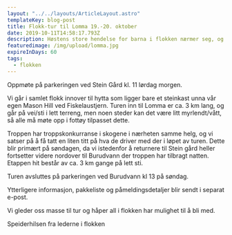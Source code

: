 ```yaml
---
layout: "../../layouts/ArticleLayout.astro"
templateKey: blog-post
title: Flokk-tur til Lomma 19.-20. oktober
date: 2019-10-11T14:58:17.793Z
description: Høstens store hendelse for barna i flokken nærmer seg, og turen går til 1. Eiksmarka's hytte "Lomma" i Bærumsmarka.
featuredimage: /img/upload/lomma.jpg
expireInDays: 60
tags:
  - flokken
---
```


Oppmøte på parkeringen ved Stein Gård kl. 11 lørdag morgen.

Vi går i samlet flokk innover til hytta som ligger bare et steinkast unna vår egen Mason Hill ved Fiskelaustjern. Turen inn til Lomma er ca. 3 km lang, og går på vei/sti i lett terreng, men noen steder kan det være litt myrlendt/vått, så alle må møte opp i fottøy tilpasset dette.

Troppen har troppskonkurranse i skogene i nærheten samme helg, og vi satser på å få tatt en liten titt på hva de driver med der i løpet av turen. Dette blir primært på søndagen, da vi istedenfor å returnere til Stein gård heller fortsetter videre nordover til Burudvann der troppen har tilbragt natten. Etappen hit består av ca. 3 km gange på lett sti.

Turen avsluttes på parkeringen ved Burudvann kl 13 på søndag.

Ytterligere informasjon, pakkeliste og påmeldingsdetaljer blir sendt i separat e-post.

Vi gleder oss masse til tur og håper all i flokken har mulighet til å bli med.

Speiderhilsen fra lederne i flokken
